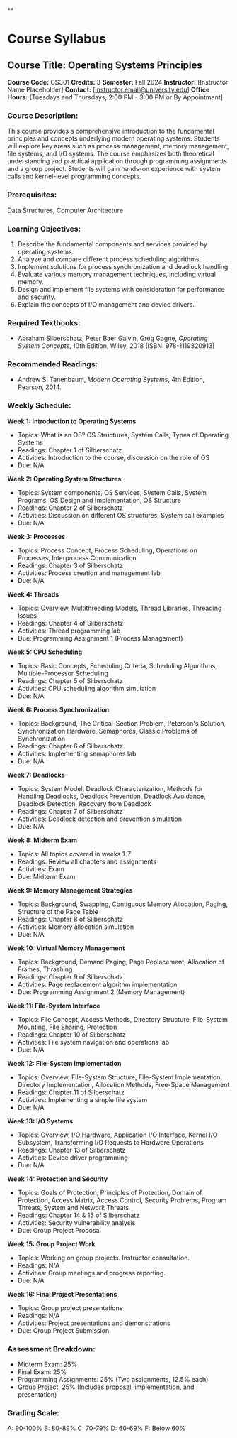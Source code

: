 **
# Course Syllabus
## Course Title: Operating Systems Principles
**Course Code:** CS301
**Credits:** 3
**Semester:** Fall 2024
**Instructor:** [Instructor Name Placeholder]
**Contact:** [instructor.email@university.edu]
**Office Hours:** [Tuesdays and Thursdays, 2:00 PM - 3:00 PM or By Appointment]

### Course Description:
This course provides a comprehensive introduction to the fundamental principles and concepts underlying modern operating systems. Students will explore key areas such as process management, memory management, file systems, and I/O systems. The course emphasizes both theoretical understanding and practical application through programming assignments and a group project. Students will gain hands-on experience with system calls and kernel-level programming concepts.

### Prerequisites:
Data Structures, Computer Architecture

### Learning Objectives:
1.  Describe the fundamental components and services provided by operating systems.
2.  Analyze and compare different process scheduling algorithms.
3.  Implement solutions for process synchronization and deadlock handling.
4.  Evaluate various memory management techniques, including virtual memory.
5.  Design and implement file systems with consideration for performance and security.
6.  Explain the concepts of I/O management and device drivers.

### Required Textbooks:
- Abraham Silberschatz, Peter Baer Galvin, Greg Gagne, *Operating System Concepts*, 10th Edition, Wiley, 2018 (ISBN: 978-1119320913)

### Recommended Readings:
- Andrew S. Tanenbaum, *Modern Operating Systems*, 4th Edition, Pearson, 2014.

### Weekly Schedule:
**Week 1: Introduction to Operating Systems**
- Topics: What is an OS? OS Structures, System Calls, Types of Operating Systems
- Readings: Chapter 1 of Silberschatz
- Activities: Introduction to the course, discussion on the role of OS
- Due: N/A

**Week 2: Operating System Structures**
- Topics: System components, OS Services, System Calls, System Programs, OS Design and Implementation, OS Structure
- Readings: Chapter 2 of Silberschatz
- Activities: Discussion on different OS structures, System call examples
- Due: N/A

**Week 3: Processes**
- Topics: Process Concept, Process Scheduling, Operations on Processes, Interprocess Communication
- Readings: Chapter 3 of Silberschatz
- Activities: Process creation and management lab
- Due: N/A

**Week 4: Threads**
- Topics: Overview, Multithreading Models, Thread Libraries, Threading Issues
- Readings: Chapter 4 of Silberschatz
- Activities: Thread programming lab
- Due: Programming Assignment 1 (Process Management)

**Week 5: CPU Scheduling**
- Topics: Basic Concepts, Scheduling Criteria, Scheduling Algorithms, Multiple-Processor Scheduling
- Readings: Chapter 5 of Silberschatz
- Activities: CPU scheduling algorithm simulation
- Due: N/A

**Week 6: Process Synchronization**
- Topics: Background, The Critical-Section Problem, Peterson's Solution, Synchronization Hardware, Semaphores, Classic Problems of Synchronization
- Readings: Chapter 6 of Silberschatz
- Activities: Implementing semaphores lab
- Due: N/A

**Week 7: Deadlocks**
- Topics: System Model, Deadlock Characterization, Methods for Handling Deadlocks, Deadlock Prevention, Deadlock Avoidance, Deadlock Detection, Recovery from Deadlock
- Readings: Chapter 7 of Silberschatz
- Activities: Deadlock detection and prevention simulation
- Due: N/A

**Week 8: Midterm Exam**
- Topics: All topics covered in weeks 1-7
- Readings: Review all chapters and assignments
- Activities: Exam
- Due: Midterm Exam

**Week 9: Memory Management Strategies**
- Topics: Background, Swapping, Contiguous Memory Allocation, Paging, Structure of the Page Table
- Readings: Chapter 8 of Silberschatz
- Activities: Memory allocation simulation
- Due: N/A

**Week 10: Virtual Memory Management**
- Topics: Background, Demand Paging, Page Replacement, Allocation of Frames, Thrashing
- Readings: Chapter 9 of Silberschatz
- Activities: Page replacement algorithm implementation
- Due: Programming Assignment 2 (Memory Management)

**Week 11: File-System Interface**
- Topics: File Concept, Access Methods, Directory Structure, File-System Mounting, File Sharing, Protection
- Readings: Chapter 10 of Silberschatz
- Activities: File system navigation and operations lab
- Due: N/A

**Week 12: File-System Implementation**
- Topics: Overview, File-System Structure, File-System Implementation, Directory Implementation, Allocation Methods, Free-Space Management
- Readings: Chapter 11 of Silberschatz
- Activities: Implementing a simple file system
- Due: N/A

**Week 13: I/O Systems**
- Topics: Overview, I/O Hardware, Application I/O Interface, Kernel I/O Subsystem, Transforming I/O Requests to Hardware Operations
- Readings: Chapter 13 of Silberschatz
- Activities: Device driver programming
- Due: N/A

**Week 14: Protection and Security**
- Topics: Goals of Protection, Principles of Protection, Domain of Protection, Access Matrix, Access Control, Security Problems, Program Threats, System and Network Threats
- Readings: Chapter 14 & 15 of Silberschatz
- Activities: Security vulnerability analysis
- Due: Group Project Proposal

**Week 15: Group Project Work**
- Topics: Working on group projects. Instructor consultation.
- Readings: N/A
- Activities: Group meetings and progress reporting.
- Due: N/A

**Week 16: Final Project Presentations**
- Topics: Group project presentations
- Readings: N/A
- Activities: Project presentations and demonstrations
- Due: Group Project Submission

### Assessment Breakdown:
*   Midterm Exam: 25%
*   Final Exam: 25%
*   Programming Assignments: 25% (Two assignments, 12.5% each)
*   Group Project: 25% (Includes proposal, implementation, and presentation)

### Grading Scale:
A: 90-100%
B: 80-89%
C: 70-79%
D: 60-69%
F: Below 60%